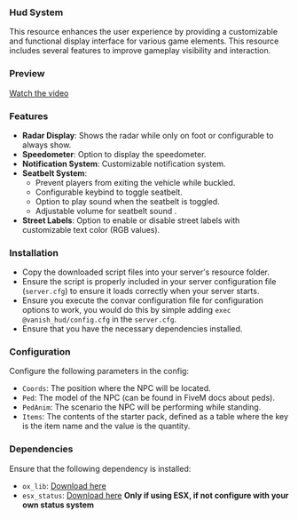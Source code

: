 ### Hud System

This resource enhances the user experience by providing a customizable and functional display interface for various game elements. This resource includes several features to improve gameplay visibility and interaction.

### Preview

[Watch the video](https://streamable.com/5u1eo9)

### Features

- **Radar Display**: Shows the radar while only on foot or configurable to always show.
- **Speedometer**: Option to display the speedometer.
- **Notification System**: Customizable notification system.
- **Seatbelt System**: 
  - Prevent players from exiting the vehicle while buckled.
  - Configurable keybind to toggle seatbelt.
  - Option to play sound when the seatbelt is toggled.
  - Adjustable volume for seatbelt sound .
- **Street Labels**: Option to enable or disable street labels with customizable text color (RGB values).

### Installation

- Copy the downloaded script files into your server's resource folder.
- Ensure the script is properly included in your server configuration file (`server.cfg`) to ensure it loads correctly when your server starts.
- Ensure you execute the convar configuration file for configuration options to work, you would do this by simple adding `exec @vanish_hud/config.cfg` in the `server.cfg`.
- Ensure that you have the necessary dependencies installed.

### Configuration

Configure the following parameters in the config:

- `Coords`: The position where the NPC will be located.
- `Ped`: The model of the NPC (can be found in FiveM docs about peds).
- `PedAnim`: The scenario the NPC will be performing while standing.
- `Items`: The contents of the starter pack, defined as a table where the key is the item name and the value is the quantity.

### Dependencies

Ensure that the following dependency is installed:

- `ox_lib`: [Download here](https://github.com/overextended/ox_lib.git)
- `esx_status`: [Download here](https://github.com/esx-framework/esx_status) **Only if using ESX, if not configure with your own status system**
